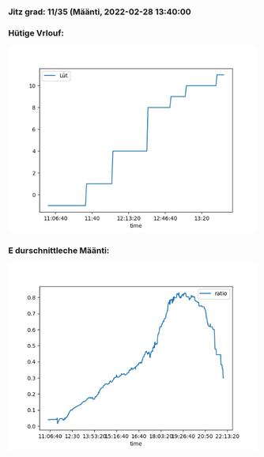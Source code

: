 ### Jitz grad: 11/35 (Määnti, 2022-02-28 13:40:00

### Hütige Vrlouf:
![Graph](Today.png)

### E durschnittleche Määnti:
![Graph](Määnti.png)